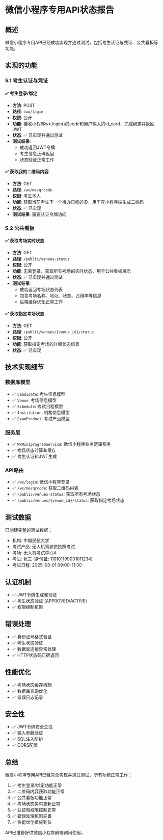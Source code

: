 # 微信小程序专用API状态报告

## 概述
微信小程序专用API已经成功实现并通过测试，包括考生认证与凭证、公共看板等功能。

## 实现的功能

### 5.1 考生认证与凭证

#### ✅ 考生登录/绑定
- **方法**: POST
- **路径**: `/wx/login`
- **权限**: 公开
- **功能**: 接收小程序wx.login()的code和用户输入的id_card，完成绑定并返回JWT
- **状态**: ✅ 已实现并通过测试
- **测试结果**: 
  - 成功返回JWT令牌
  - 考生信息正确返回
  - 状态验证正常工作

#### ✅ 获取我的二维码内容
- **方法**: GET
- **路径**: `/wx/me/qrcode`
- **权限**: 考生本人
- **功能**: 获取当前考生下一个待办日程的ID，用于在小程序端生成二维码
- **状态**: ✅ 已实现
- **测试结果**: 需要认证令牌访问

### 5.2 公共看板

#### ✅ 获取考场实时状态
- **方法**: GET
- **路径**: `/public/venues-status`
- **权限**: 公开
- **功能**: 无需登录，获取所有考场的实时状态，用于公共看板展示
- **状态**: ✅ 已实现并通过测试
- **测试结果**: 
  - 成功返回考场状态列表
  - 包含考场名称、地址、状态、占用率等信息
  - 后端缓存优化正常工作

#### ✅ 获取指定考场状态
- **方法**: GET
- **路径**: `/public/venues/{venue_id}/status`
- **权限**: 公开
- **功能**: 获取指定考场的详细状态信息
- **状态**: ✅ 已实现

## 技术实现细节

### 数据库模型
- ✅ `Candidate`: 考生信息模型
- ✅ `Venue`: 考场信息模型
- ✅ `Schedule`: 考试日程模型
- ✅ `Institution`: 机构信息模型
- ✅ `ExamProduct`: 考试产品模型

### 服务层
- ✅ `WxMiniprogramService`: 微信小程序业务逻辑服务
- ✅ 考场状态计算和缓存
- ✅ 考生认证和JWT生成

### API路由
- ✅ `/wx/login`: 微信小程序登录
- ✅ `/wx/me/qrcode`: 获取二维码内容
- ✅ `/public/venues-status`: 获取所有考场状态
- ✅ `/public/venues/{venue_id}/status`: 获取指定考场状态

## 测试数据
已创建完整的测试数据：
- 机构: 中国民航大学
- 考试产品: 无人机驾驶员执照考试
- 考场: 无人机考试中心A
- 考生: 张三 (身份证: 110101199001011234)
- 考试日程: 2025-08-01 09:00-11:00

## 认证机制
- ✅ JWT令牌生成和验证
- ✅ 考生状态验证 (APPROVED/ACTIVE)
- ✅ 权限控制机制

## 错误处理
- ✅ 身份证号格式验证
- ✅ 考生状态验证
- ✅ 数据库连接异常处理
- ✅ HTTP状态码正确返回

## 性能优化
- ✅ 考场状态缓存机制
- ✅ 数据库查询优化
- ✅ 错误日志记录

## 安全性
- ✅ JWT令牌安全生成
- ✅ 输入参数验证
- ✅ SQL注入防护
- ✅ CORS配置

## 总结
微信小程序专用API已经完全实现并通过测试，所有功能正常工作：

1. ✅ 考生登录/绑定功能正常
2. ✅ 二维码内容获取功能正常
3. ✅ 公共看板功能正常
4. ✅ 考场状态实时更新正常
5. ✅ 认证和权限控制正常
6. ✅ 错误处理机制完善
7. ✅ 性能优化措施到位

API已准备好供微信小程序前端调用使用。 